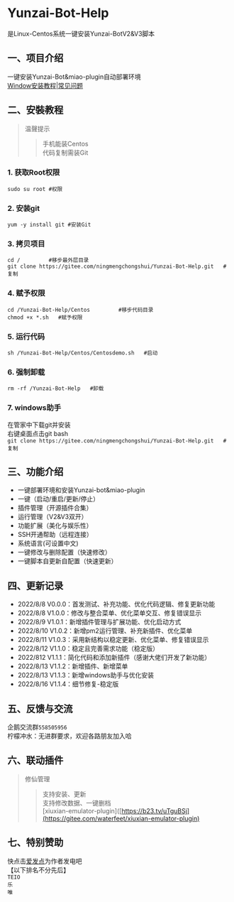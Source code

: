 # Yunzai-Bot-Help

是Linux-Centos系统一键安装Yunzai-BotV2&V3脚本   

## 一、项目介绍   
一键安装Yunzai-Bot&miao-plugin自动部署环境   
[Window安装教程|常见问题](https://b23.tv/uTguBSj)  

## 二、安裝教程   
>温聲提示    
>>手机能装Centos     
>>代码复制需装Git     
 
### 1. 获取Root权限  
`sudo su root #权限`   

### 2. 安装git    
`yum -y install git #安装Git`   

### 3. 拷贝项目    
`cd /         #移步最外层目录`   
`git clone https://gitee.com/ningmengchongshui/Yunzai-Bot-Help.git   #复制`   

### 4. 赋予权限    
`cd /Yunzai-Bot-Help/Centos         #移步代码目录`   
`chmod +x *.sh   #赋予权限`  

### 5. 运行代码   
`sh /Yunzai-Bot-Help/Centos/Centosdemo.sh   #启动`    

### 6. 强制卸载   
`rm -rf /Yunzai-Bot-Help   #卸载` 

### 7. windows助手   
在管家中下载git并安装    
右键桌面点击git bash     
`git clone https://gitee.com/ningmengchongshui/Yunzai-Bot-Help.git   #复制`    

## 三、功能介绍
* 一键部署环境和安装Yunzai-bot&miao-plugin     
* 一键（启动/重启/更新/停止）   
* 插件管理（开源插件合集）      
* 运行管理（V2&V3双开）    
* 功能扩展（美化与娱乐性）   
* SSH开通帮助（远程连接）    
* 系统语言(可设置中文)    
* 一键修改与删除配置（快速修改）    
* 一键脚本自更新自配置（快速更新）    

## 四、更新记录   
* 2022/8/8 V0.0.0：首发测试、补充功能、优化代码逻辑、修复更新功能    
* 2022/8/8 V1.0.0：修改与整合菜单、优化菜单交互、修复错误显示    
* 2022/8/9 V1.0.1：新增插件管理与扩展功能、优化启动方式    
* 2022/8/10 V1.0.2：新增pm2运行管理、补充新插件、优化菜单    
* 2022/8/11 V1.0.3：采用新结构以稳定更新、优化菜单、修复错误显示   
* 2022/8/12 V1.1.0：稳定且完善需求功能（稳定版）    
* 2022/812 V1.1.1：简化代码和添加新插件（感谢大佬们开发了新功能）
* 2022/8/13 V1.1.2：新增插件、新增菜单
* 2022/8/13 V1.1.3：新增windows助手与优化安装
* 2022/8/16 V1.1.4：细节修复-稳定版

## 五、反馈与交流   

企鹅交流群`558505956`    
柠檬冲水：无进群要求，欢迎各路朋友加入哈   

## 六、联动插件   

>修仙管理   
>>支持安装、更新     
>>支持修改数据、一键删档     
>> [xiuxian-emulator-plugin]([https://b23.tv/uTguBSj](https://gitee.com/waterfeet/xiuxian-emulator-plugin) 

## 七、特别赞助   
快点击[爱发点](https://afdian.net/@ningmengchongshui)为作者发电吧     
【以下排名不分先后】    
`TEIO`   
`乐`      
`唯`   
